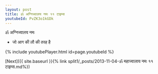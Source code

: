 ```yaml
---
layout: post
title: ॐ अग्निज्वालय नमः ११ टाइम्स
youtubeId: PvZK3o1kGDk
---
```

 
 
 ॐ अग्निज्वालय नमः  
 
 -  जो आग की लौ की तरह है 
 
  
 
  
 
 
 
 
 
 


{% include youtubePlayer.html id=page.youtubeId %}
 
[Next]({{ site.baseurl }}{% link  split1/_posts/2013-11-04-ॐ महाज्वालाय नमः ११ टाइम्स.md%})
 
